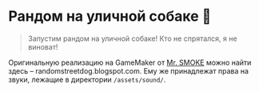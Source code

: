 # Рандом на уличной собаке :dog:
> Запустим рандом на уличной собаке! Кто не спрятался, я не виноват!

Оригинальную реализацию на GameMaker от [Mr. SMOKE](https://t.me/mnfl_gd) можно найти здесь – randomstreetdog.blogspot.com. Ему же принадлежат права на звуки, лежащие в директории `/assets/sound/`.
